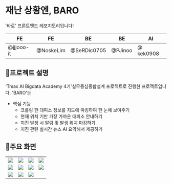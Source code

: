 # 재난 상황엔, BARO

'바로' 프론트엔드 레포지토리입니다!

| FE         | FE        | BE          | BE         | AI        | 
| ---------- | --------- | ------------| ---------- | --------- | 
| @jjjooo-it | @NoskeLim | @SeRDic0705 | @PJinoo    | @ kek0908 | 


## 📢프로젝트 설명
'Tmax AI Bigdata Academy 4기'실무중심종합설계 프로젝트로 진행한 프로젝트입니다.
'BARO'는 

- 핵심 기능
  - 크롤링 한 대피소 정보를 지도에 마킹하여 한 눈에 보여주기
  - 현재 위치 기반 가장 가까운 대피소 안내하기
  - 지진 발생 시 알림 및 발생 위치 마킹하기 
  - 지진 관련 실시간 뉴스 AI 요약해서 제공하기 

## 📱주요 화면
<table>
  <tr>
    <td><img src="https://github.com/DK-Mobile-Platform/Front/assets/94334477/94f06ee8-e778-4a97-9ef2-7084445b0cdb"></td>
    <td><img src="https://github.com/DK-Mobile-Platform/Front/assets/94334477/a1b3b989-13c7-4ca5-b8fc-bacbecc0cbe2"></td>
    <td><img src="https://github.com/DK-Mobile-Platform/Front/assets/94334477/2db6bf32-e80f-485b-85d7-f5cf46c45fb6"></td>
    <td><img src="https://github.com/DK-Mobile-Platform/Front/assets/94334477/2db98ab6-ed0a-4c2b-9785-4e7cef8f404a"></td>
    
    
  </tr>
  <tr>
    <td><img src="https://github.com/DK-Mobile-Platform/Front/assets/94334477/be99589c-ae22-42fe-ac1e-1cdc4283d3e3"></td>
    <td><img src="https://github.com/DK-Mobile-Platform/Front/assets/94334477/909550f7-f245-4322-acad-1b569251126f"></td>
    <td><img src="https://github.com/DK-Mobile-Platform/Front/assets/94334477/2db98ab6-ed0a-4c2b-9785-4e7cef8f404a"></td>
    <td><img src="https://github.com/DK-Mobile-Platform/Front/assets/94334477/35d5a86f-17d0-4a6f-9af1-a8f3e46a3b3a"></td>
  </tr>
  <tr>
    <td><img src="https://github.com/DK-Mobile-Platform/Front/assets/94334477/1c695c51-0cf5-47a4-8cba-da8b33061fe1"></td>
    <td><img src="https://github.com/DK-Mobile-Platform/Front/assets/94334477/ac76b47f-f4e2-4596-a638-bdb1ebe01f73"></td>
    <td><img src="https://github.com/DK-Mobile-Platform/Front/assets/94334477/135d364f-93c7-440b-a59b-6e0048e97f37"></td>
  </tr>
</table>

